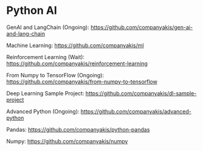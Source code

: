 # Python AI

GenAI and LangChain (Ongoing):
https://github.com/companyakis/gen-ai-and-lang-chain

Machine Learning:
https://github.com/companyakis/ml

Reinforcement Learning (Wait):
https://github.com/companyakis/reinforcement-learning

From Numpy to TensorFlow (Ongoing):
https://github.com/companyakis/from-numpy-to-tensorflow

Deep Learning Sample Project:
https://github.com/companyakis/dl-sample-project

Advanced Python (Ongoing):
https://github.com/companyakis/advanced-python

Pandas: 
https://github.com/companyakis/python-pandas

Numpy: 
https://github.com/companyakis/numpy


